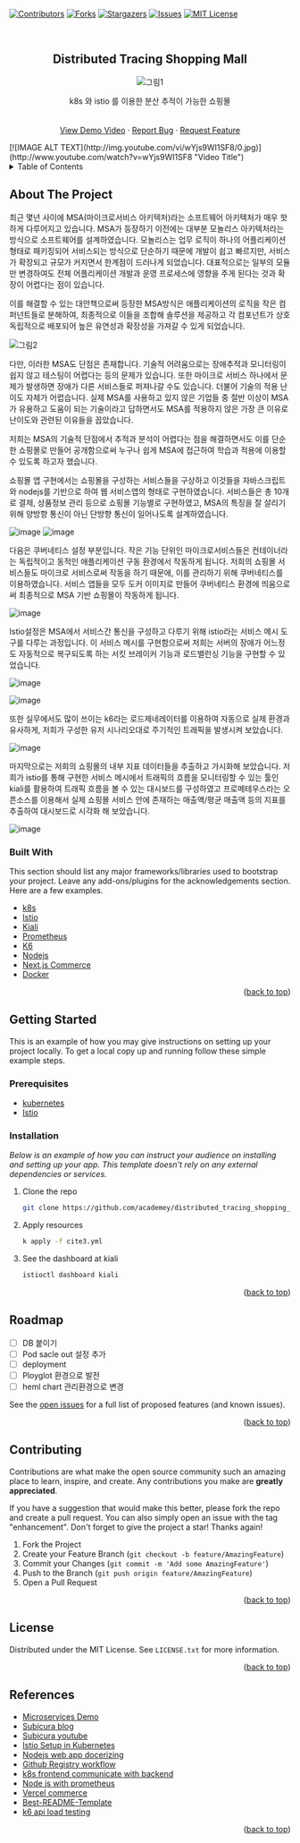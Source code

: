 <div id="top"></div>
<!--
*** Thanks for checking out the Best-README-Template. If you have a suggestion
*** that would make this better, please fork the repo and create a pull request
*** or simply open an issue with the tag "enhancement".
*** Don't forget to give the project a star!
*** Thanks again! Now go create something AMAZING! :D
-->



<!-- PROJECT SHIELDS -->
<!--
*** I'm using markdown "reference style" links for readability.
*** Reference links are enclosed in brackets [ ] instead of parentheses ( ).
*** See the bottom of this document for the declaration of the reference variables
*** for contributors-url, forks-url, etc. This is an optional, concise syntax you may use.
*** https://www.markdownguide.org/basic-syntax/#reference-style-links
-->
[![Contributors][contributors-shield]][contributors-url]
[![Forks][forks-shield]][forks-url]
[![Stargazers][stars-shield]][stars-url]
[![Issues][issues-shield]][issues-url]
[![MIT License][license-shield]][license-url]



<!-- PROJECT LOGO -->
<br />
<div align="center">

  <h2 align="center">Distributed Tracing Shopping Mall</h2>

  ![그림1](https://user-images.githubusercontent.com/14977613/169700253-a99ae1ab-2705-4b63-a6ef-4999471e584a.png)
  <p align="center">
    k8s 와 istio 를 이용한 분산 추적이 가능한 쇼핑몰
    <br />
    <!-- <a href="https://github.com/academey/distributed_tracing_shopping_mall"><strong>Explore the report »</strong></a> -->
    <br />
    <br />
    <a href="https://www.youtube.com/watch?v=wYjs9WI1SF8">View Demo Video</a>
    ·
    <a href="https://github.com/academey/distributed_tracing_shopping_mall/issues">Report Bug</a>
    ·
    <a href="https://github.com/academey/distributed_tracing_shopping_mall/issues">Request Feature</a>
  </p>
</div>
[![IMAGE ALT TEXT](http://img.youtube.com/vi/wYjs9WI1SF8/0.jpg)](http://www.youtube.com/watch?v=wYjs9WI1SF8 "Video Title")




<!-- TABLE OF CONTENTS -->
<details>
  <summary>Table of Contents</summary>
  <ol>
    <li>
      <a href="#about-the-project">About The Project</a>
      <ul>
        <li><a href="#built-with">Built With</a></li>
      </ul>
    </li>
    <li>
      <a href="#getting-started">Getting Started</a>
      <ul>
        <li><a href="#prerequisites">Prerequisites</a></li>
        <li><a href="#installation">Installation</a></li>
      </ul>
    </li>
    <li><a href="#roadmap">Roadmap</a></li>
    <li><a href="#contributing">Contributing</a></li>
    <li><a href="#license">License</a></li>
  </ol>
</details>



<!-- ABOUT THE PROJECT -->
## About The Project

최근 몇년 사이에 MSA(마이크로서비스 아키텍처)라는 소프트웨어 아키텍처가 매우 핫하게 다루어지고 있습니다. MSA가 등장하기 이전에는 대부분 모놀리스 아키텍처라는 방식으로 소프트웨어를 설계하였습니다. 모놀리스는 업무 로직이 하나의 어플리케이션 형태로 패키징되어 서비스되는 방식으로 단순하기 때문에 개발이 쉽고 빠르지만, 서비스가 확장되고 규모가 커지면서 한계점이 드러나게 되었습니다. 대표적으로는 일부의 모듈만 변경하여도 전체 어플리케이션 개발과 운영 프로세스에 영향을 주게 된다는 것과 확장이 어렵다는 점이 있습니다.

이를 해결할 수 있는 대안책으로써 등장한 MSA방식은 애플리케이션의 로직을 작은 컴퍼넌트들로 분해하여, 최종적으로 이들을 조합해 솔루션을 제공하고 각 컴포넌트가 상호 독립적으로 배포되어 높은 유연성과 확장성을 가져갈 수 있게 되었습니다. 

![그림2](https://user-images.githubusercontent.com/14977613/169700365-5044d1be-e9af-4c5e-972d-8969006480b5.png)

다만, 이러한 MSA도 단점은 존재합니다. 기술적 어려움으로는 장애추적과 모니터링이 쉽지 않고 테스팅이 어렵다는 등의 문제가 있습니다. 또한 마이크로 서비스 하나에서 문제가 발생하면 장애가 다른 서비스들로 퍼져나갈 수도 있습니다. 더불어 기술의 적용 난이도 자체가 어렵습니다. 실제 MSA를 사용하고 있지 않은 기업들 중 절반 이상이 MSA가 유용하고 도움이 되는 기술이라고 답하면서도 MSA를 적용하지 않은 가장 큰 이유로 난이도와 관련된 이유들을 꼽았습니다.
 
저희는 MSA의 기술적 단점에서 추적과 분석이 어렵다는 점을 해결하면서도 이를 단순한 쇼핑몰로 만들어 공개함으로써 누구나 쉽게 MSA에 접근하여 학습과 적용에 이용할 수 있도록 하고자 했습니다.

쇼핑몰 앱 구현에서는 쇼핑몰을 구성하는 서비스들을 구상하고 이것들을 자바스크립트와 nodejs를 기반으로 하여 웹 서비스앱의 형태로 구현하였습니다. 서비스들은 총 10개로 결제, 상품정보 관리 등으로 쇼핑몰 기능별로 구현하였고, MSA의 특징을 잘 살리기 위해 양방향 통신이 아닌 단방향 통신이 일어나도록 설계하였습니다. 

![image](https://user-images.githubusercontent.com/14977613/169701106-461a4feb-2711-4ea6-9e9e-290c869148f0.png)
![image](https://user-images.githubusercontent.com/14977613/169701118-b91f9039-415b-42d8-9918-e01662bbcc28.png)


다음은 쿠버네티스 설정 부분입니다. 작은 기능 단위인 마이크로서비스들은 컨테이너라는 독립적이고 동적인 애플리케이션 구동 환경에서 작동하게 됩니다. 저희의 쇼핑몰 서비스들도 마이크로 서비스로써 작동을 하기 때문에, 이를 관리하기 위해 쿠버네티스를 이용하였습니다. 서비스 앱들을 모두 도커 이미지로 만들어 쿠버네티스 환경에 띄움으로써 최종적으로 MSA 기반 쇼핑몰이 작동하게 됩니다.

![image](https://user-images.githubusercontent.com/14977613/169701132-fba7c8cc-aec8-4d40-8d31-2812bab18fc1.png)


Istio설정은 MSA에서 서비스간 통신을 구성하고 다루기 위해 istio라는 서비스 메시 도구를 다루는 과정입니다. 이 서비스 메시를 구현함으로써 저희는 서버의 장애가 어느정도 자동적으로 복구되도록 하는 서킷 브레이커 기능과 로드밸런싱 기능을 구현할 수 있었습니다. 

![image](https://user-images.githubusercontent.com/14977613/169701138-aaa8c734-ed94-4a49-ad80-7570a4849c4c.png)

![image](https://user-images.githubusercontent.com/14977613/169701142-9b8e0e31-a4cf-4d0d-a381-8a8555371f4c.png)


 또한 실무에서도 많이 쓰이는 k6라는 로드제네레이터를 이용하여 자동으로 실제 환경과 유사하게, 저희가 구성한 유저 시나리오대로 주기적인 트래픽을 발생시켜 보았습니다.
 
 ![image](https://user-images.githubusercontent.com/14977613/169701146-42b55561-4741-4b62-b295-30d4a73a8dda.png)


마지막으로는 저희의 쇼핑몰의 내부 지표 데이터들을 추출하고 가시화해 보았습니다. 저희가 istio를 통해 구현한 서비스 메시에서 트래픽의 흐름을 모니터링할 수 있는 툴인 kiali를 활용하여 트래픽 흐름을 볼 수 있는 대시보드를 구성하였고 프로메테우스라는 오픈소스를 이용해서 실제 쇼핑몰 서비스 안에 존재하는 매출액/평균 매출액 등의 지표를 추출하여 대시보드로 시각화 해 보았습니다.

![image](https://user-images.githubusercontent.com/14977613/169701153-fd07f350-3181-4bd2-8ac9-a0595f29319e.png)



### Built With

This section should list any major frameworks/libraries used to bootstrap your project. Leave any add-ons/plugins for the acknowledgements section. Here are a few examples.

* [k8s](https://kubernetes.io/ko/)
* [Istio](https://istio.io/latest/)
* [Kiali](https://kiali.io/)
* [Prometheus](https://prometheus.io/)
* [K6](https://k6.io/)
* [Nodejs](https://nodejs.org/ko/)
* [Next.js Commerce](https://github.com/vercel/commerce)
* [Docker](https://www.docker.com/)

<p align="right">(<a href="#top">back to top</a>)</p>



<!-- GETTING STARTED -->
## Getting Started

This is an example of how you may give instructions on setting up your project locally.
To get a local copy up and running follow these simple example steps.

### Prerequisites
* [kubernetes](https://kubernetes.io/ko/docs/setup/production-environment/tools/kubeadm/install-kubeadm/)
* [Istio](https://istio.io/latest/docs/setup/)

### Installation

_Below is an example of how you can instruct your audience on installing and setting up your app. This template doesn't rely on any external dependencies or services._

1. Clone the repo
   ```sh
   git clone https://github.com/academey/distributed_tracing_shopping_mall
   ```
2. Apply resources
   ```sh
   k apply -f cite3.yml
   ```
3. See the dashboard at kiali
   ```sh
   istioctl dashboard kiali
   ```

<p align="right">(<a href="#top">back to top</a>)</p>


<!-- ROADMAP -->
## Roadmap
- [ ] DB 붙이기
- [ ] Pod sacle out 설정 추가
- [ ] deployment
- [ ] Ployglot 환경으로 발전
- [ ] heml chart 관리환경으로 변경

See the [open issues](https://github.com/academey/distributed_tracing_shopping_mall/issues) for a full list of proposed features (and known issues).

<p align="right">(<a href="#top">back to top</a>)</p>



<!-- CONTRIBUTING -->
## Contributing

Contributions are what make the open source community such an amazing place to learn, inspire, and create. Any contributions you make are **greatly appreciated**.

If you have a suggestion that would make this better, please fork the repo and create a pull request. You can also simply open an issue with the tag "enhancement".
Don't forget to give the project a star! Thanks again!

1. Fork the Project
2. Create your Feature Branch (`git checkout -b feature/AmazingFeature`)
3. Commit your Changes (`git commit -m 'Add some AmazingFeature'`)
4. Push to the Branch (`git push origin feature/AmazingFeature`)
5. Open a Pull Request

<p align="right">(<a href="#top">back to top</a>)</p>



<!-- LICENSE -->
## License

Distributed under the MIT License. See `LICENSE.txt` for more information.

<p align="right">(<a href="#top">back to top</a>)</p>


<!-- ACKNOWLEDGMENTS -->
## References
- [Microservices Demo](https://github.com/GoogleCloudPlatform/microservices-demo)
- [Subicura blog](https://subicura.com/k8s/)
- [Subicura youtube](https://www.youtube.com/watch?v=Ia8IfowgU7s)
- [Istio Setup in Kubernetes](https://www.youtube.com/watch?v=voAyroDb6xk)
- [Nodejs web app docerizing](https://nodejs.org/ko/docs/guides/nodejs-docker-webapp/)
- [Github Registry workflow](https://docs.github.com/en/packages/managing-github-packages-using-github-actions-workflows/publishing-and-installing-a-package-with-github-actions#upgrading-a-workflow-that-accesses-ghcrio)
- [k8s frontend communicate with backend](https://kubernetes.io/ko/docs/tasks/access-application-cluster/connecting-frontend-backend/#%ED%94%84%EB%A1%A0%ED%8A%B8%EC%97%94%EB%93%9C-%EC%83%9D%EC%84%B1%ED%95%98%EA%B8%B0)
- [Node js with prometheus](https://developers.redhat.com/blog/2018/12/21/monitoring-node-js-applications-on-openshift-with-prometheus#install_prometheus)
- [Vercel commerce](https://github.com/vercel/commerce)
- [Best-README-Template](https://github.com/othneildrew/Best-README-Template)
- [k6 api load testing](https://k6.io/docs/testing-guides/api-load-testing/)

<p align="right">(<a href="#top">back to top</a>)</p>



<!-- MARKDOWN LINKS & IMAGES -->
<!-- https://www.markdownguide.org/basic-syntax/#reference-style-links -->
[contributors-shield]: https://img.shields.io/github/contributors/academey/distributed_tracing_shopping_mall.svg?style=for-the-badge
[contributors-url]: https://github.com/academey/distributed_tracing_shopping_mall/graphs/contributors
[forks-shield]: https://img.shields.io/github/forks/academey/distributed_tracing_shopping_mall.svg?style=for-the-badge
[forks-url]: https://github.com/academey/distributed_tracing_shopping_mall/network/members
[stars-shield]: https://img.shields.io/github/stars/academey/distributed_tracing_shopping_mall.svg?style=for-the-badge
[stars-url]: https://github.com/academey/distributed_tracing_shopping_mall/stargazers
[issues-shield]: https://img.shields.io/github/issues/academey/distributed_tracing_shopping_mall.svg?style=for-the-badge
[issues-url]: https://github.com/academey/distributed_tracing_shopping_mall/issues
[license-shield]: https://img.shields.io/github/license/academey/distributed_tracing_shopping_mall.svg?style=for-the-badge
[license-url]: https://github.com/academey/distributed_tracing_shopping_mall/blob/master/LICENSE.txt
